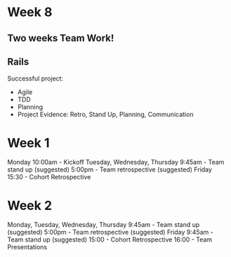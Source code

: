 # Week 8

## Two weeks Team Work! 

## Rails

Successful project:
- Agile
- TDD
- Planning
- Project Evidence:
 Retro, Stand Up, Planning, Communication

# Week 1
Monday
10:00am - Kickoff
Tuesday, Wednesday, Thursday
9:45am - Team stand up (suggested)
5:00pm - Team retrospective (suggested)
Friday
15:30 - Cohort Retrospective

# Week 2
Monday, Tuesday, Wednesday, Thursday
9:45am - Team stand up (suggested)
5:00pm - Team retrospective (suggested)
Friday
9:45am - Team stand up (suggested)
15:00 - Cohort Retrospective
16:00 - Team Presentations
